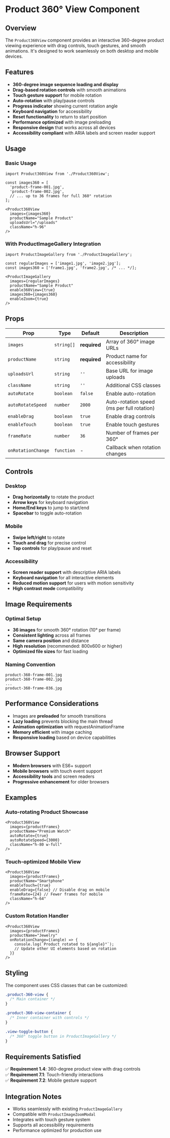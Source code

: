 # Product 360° View Component

## Overview

The `Product360View` component provides an interactive 360-degree product viewing experience with drag controls, touch gestures, and smooth animations. It's designed to work seamlessly on both desktop and mobile devices.

## Features

- **360-degree image sequence loading and display**
- **Drag-based rotation controls** with smooth animations
- **Touch gesture support** for mobile rotation
- **Auto-rotation** with play/pause controls
- **Progress indicator** showing current rotation angle
- **Keyboard navigation** for accessibility
- **Reset functionality** to return to start position
- **Performance optimized** with image preloading
- **Responsive design** that works across all devices
- **Accessibility compliant** with ARIA labels and screen reader support

## Usage

### Basic Usage

```tsx
import Product360View from './Product360View';

const images360 = [
  'product-frame-001.jpg',
  'product-frame-002.jpg',
  // ... up to 36 frames for full 360° rotation
];

<Product360View
  images={images360}
  productName="Sample Product"
  uploadsUrl="/uploads"
  className="h-96"
/>
```

### With ProductImageGallery Integration

```tsx
import ProductImageGallery from './ProductImageGallery';

const regularImages = ['image1.jpg', 'image2.jpg'];
const images360 = ['frame1.jpg', 'frame2.jpg', /* ... */];

<ProductImageGallery
  images={regularImages}
  productName="Sample Product"
  enable360View={true}
  images360={images360}
  enableZoom={true}
/>
```

## Props

| Prop | Type | Default | Description |
|------|------|---------|-------------|
| `images` | `string[]` | **required** | Array of 360° image URLs |
| `productName` | `string` | **required** | Product name for accessibility |
| `uploadsUrl` | `string` | `''` | Base URL for image uploads |
| `className` | `string` | `''` | Additional CSS classes |
| `autoRotate` | `boolean` | `false` | Enable auto-rotation |
| `autoRotateSpeed` | `number` | `2000` | Auto-rotation speed (ms per full rotation) |
| `enableDrag` | `boolean` | `true` | Enable drag controls |
| `enableTouch` | `boolean` | `true` | Enable touch gestures |
| `frameRate` | `number` | `36` | Number of frames per 360° |
| `onRotationChange` | `function` | - | Callback when rotation changes |

## Controls

### Desktop
- **Drag horizontally** to rotate the product
- **Arrow keys** for keyboard navigation
- **Home/End keys** to jump to start/end
- **Spacebar** to toggle auto-rotation

### Mobile
- **Swipe left/right** to rotate
- **Touch and drag** for precise control
- **Tap controls** for play/pause and reset

### Accessibility
- **Screen reader support** with descriptive ARIA labels
- **Keyboard navigation** for all interactive elements
- **Reduced motion support** for users with motion sensitivity
- **High contrast mode** compatibility

## Image Requirements

### Optimal Setup
- **36 images** for smooth 360° rotation (10° per frame)
- **Consistent lighting** across all frames
- **Same camera position** and distance
- **High resolution** (recommended: 800x600 or higher)
- **Optimized file sizes** for fast loading

### Naming Convention
```
product-360-frame-001.jpg
product-360-frame-002.jpg
...
product-360-frame-036.jpg
```

## Performance Considerations

- Images are **preloaded** for smooth transitions
- **Lazy loading** prevents blocking the main thread
- **Animation optimization** with requestAnimationFrame
- **Memory efficient** with image caching
- **Responsive loading** based on device capabilities

## Browser Support

- **Modern browsers** with ES6+ support
- **Mobile browsers** with touch event support
- **Accessibility tools** and screen readers
- **Progressive enhancement** for older browsers

## Examples

### Auto-rotating Product Showcase
```tsx
<Product360View
  images={productFrames}
  productName="Premium Watch"
  autoRotate={true}
  autoRotateSpeed={3000}
  className="h-80 w-full"
/>
```

### Touch-optimized Mobile View
```tsx
<Product360View
  images={productFrames}
  productName="Smartphone"
  enableTouch={true}
  enableDrag={false} // Disable drag on mobile
  frameRate={24} // Fewer frames for mobile
  className="h-64"
/>
```

### Custom Rotation Handler
```tsx
<Product360View
  images={productFrames}
  productName="Jewelry"
  onRotationChange={(angle) => {
    console.log(`Product rotated to ${angle}°`);
    // Update other UI elements based on rotation
  }}
/>
```

## Styling

The component uses CSS classes that can be customized:

```css
.product-360-view {
  /* Main container */
}

.product-360-view-container {
  /* Inner container with controls */
}

.view-toggle-button {
  /* 360° toggle button in ProductImageGallery */
}
```

## Requirements Satisfied

✅ **Requirement 1.4**: 360-degree product view with drag controls  
✅ **Requirement 7.1**: Touch-friendly interactions  
✅ **Requirement 7.2**: Mobile gesture support  

## Integration Notes

- Works seamlessly with existing `ProductImageGallery`
- Compatible with `ProductImageZoomModal`
- Integrates with touch gesture system
- Supports all accessibility requirements
- Performance optimized for production use